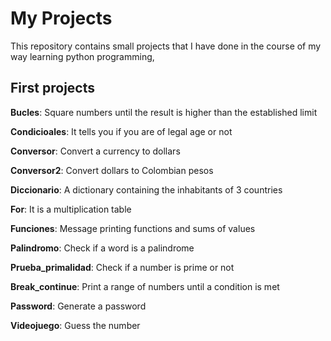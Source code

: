 # My Projects
This repository contains small projects that I have done in the course of my way learning python programming,

## First projects

**Bucles**: Square numbers until the result is higher than the established limit

**Condicioales**: It tells you if you are of legal age or not

**Conversor**: Convert a currency to dollars

**Conversor2**: Convert dollars to Colombian pesos

**Diccionario**: A dictionary containing the inhabitants of 3 countries

**For**: It is a multiplication table

**Funciones**: Message printing functions and sums of values

**Palindromo**: Check if a word is a palindrome

**Prueba_primalidad**: Check if a number is prime or not

**Break_continue**: Print a range of numbers until a condition is met

**Password**: Generate a password

**Videojuego**: Guess the number
